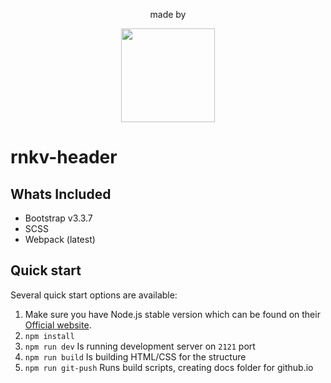 <div align="center">
 <p>made by</p><a href="http://www.21joint.com"><img width="150" height="auto" src="https://www.dropbox.com/s/xjav7elgoaw3phi/Logo%20Official.svg?dl=0&raw=1"></a>
</div>

# rnkv-header


## Whats Included

- Bootstrap v3.3.7
- SCSS
- Webpack (latest)

## Quick start

Several quick start options are available:

1. Make sure you have Node.js stable version which can be found on their [Official website](https://nodejs.org).
2. `npm install`
3. `npm run dev` Is running development server on `2121` port
4. `npm run build` Is building HTML/CSS for the structure
5. `npm run git-push` Runs build scripts, creating docs folder for github.io 